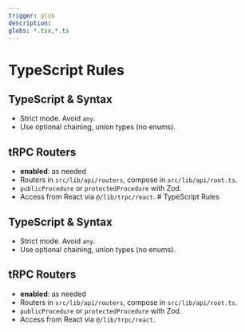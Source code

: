 ```yaml
---
trigger: glob
description:
globs: *.tsx,*.ts
---
```

# TypeScript Rules

## TypeScript & Syntax

- Strict mode. Avoid `any`.
- Use optional chaining, union types (no enums).

## tRPC Routers

- **enabled**: as needed
- Routers in `src/lib/api/routers`, compose in `src/lib/api/root.ts`.
- `publicProcedure` or `protectedProcedure` with Zod.
- Access from React via `@/lib/trpc/react`. # TypeScript Rules

## TypeScript & Syntax

- Strict mode. Avoid `any`.
- Use optional chaining, union types (no enums).

## tRPC Routers

- **enabled**: as needed
- Routers in `src/lib/api/routers`, compose in `src/lib/api/root.ts`.
- `publicProcedure` or `protectedProcedure` with Zod.
- Access from React via `@/lib/trpc/react`. 